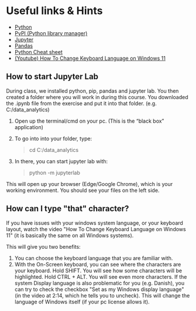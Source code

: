 # Useful links & Hints

- [Python](https://www.python.org/)
- [PyPI (Python library manager)](https://pypi.org/)
- [Jupyter](https://jupyter.org/)
- [Pandas](https://pandas.pydata.org/)
- [Python Cheat sheet](https://www.pythoncheatsheet.org/)
- [(Youtube) How To Change Keyboard Language on Windows 11](https://www.youtube.com/watch?v=hgH3fVZyngc)

## How to start Jupyter Lab
During class, we installed python, pip, pandas and jupyter lab. You then created a folder where you will work in during this course. You downloaded the .ipynb file from the exercise and put it into that folder. (e.g. C:/data_analytics)

1. Open up the terminal/cmd on your pc. (This is the “black box” application)

2. To go into into your folder, type:
    > cd C:/data_analytics
3. In there, you can start jupyter lab with:
    > python -m jupyterlab

This will open up your browser (Edge/Google Chrome), which is your working environment. You should see your files on the left side.

## How can I type "that" character?
If you have issues with your windows system language, or your keyboard layout, watch the video "How To Change Keyboard Language on Windows 11" (it is basically the same on all Windows systems).

This will give you two benefits:
1. You can choose the keyboard language that you are familiar with.
2. With the On-Screen keyboard, you can see where the characters are your keyboard. Hold SHIFT. You will see how some characters will be highlighted. Hold CTRL + ALT. You will see even more characters.
If the system Display language is also problematic for you (e.g. Danish), you can try to check the checkbox "Set as my Windows display language" (in the video at 2:14, which he tells you to uncheck). This will change the language of Windows itself (if your pc license allows it).